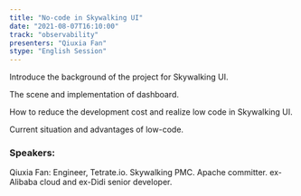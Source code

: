 ```yaml
---
title: "No-code in Skywalking UI"
date: "2021-08-07T16:10:00" 
track: "observability"
presenters: "Qiuxia Fan"
stype: "English Session"
---
```

Introduce the background of the project for Skywalking UI.
 

 The scene and implementation of dashboard.
 

 How to reduce the development cost and realize low code in Skywalking UI.
 

 Current situation and advantages of low-code.
 ### Speakers: 
 Qiuxia Fan: Engineer, Tetrate.io. Skywalking PMC. Apache committer. ex-Alibaba cloud and ex-Didi senior developer.
